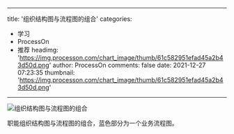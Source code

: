 
---
title: '组织结构图与流程图的组合'
categories: 
 - 学习
 - ProcessOn
 - 推荐
headimg: 'https://img.processon.com/chart_image/thumb/61c582951efad45a2b43d50d.png'
author: ProcessOn
comments: false
date: 2021-12-27 07:23:35
thumbnail: 'https://img.processon.com/chart_image/thumb/61c582951efad45a2b43d50d.png'
---

<div>   
<img class="thumb" alt="组织结构图与流程图的组合" src="https://img.processon.com/chart_image/thumb/61c582951efad45a2b43d50d.png" referrerpolicy="no-referrer">
<p>职能组织结构图与流程图的组合，蓝色部分为一个业务流程图。</p>  
</div>
            